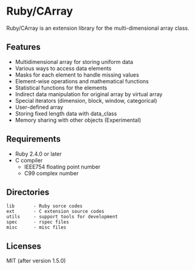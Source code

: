 Ruby/CArray
===========

Ruby/CArray is an extension library for the multi-dimensional array class.

Features
--------

* Multidimensional array for storing uniform data
* Various ways to access data elements
* Masks for each element to handle missing values
* Element-wise operations and mathematical functions
* Statistical functions for the elements
* Indirect data manipulation for original array by virtual array 
* Special iterators (dimension, block, window, categorical)
* User-defined array
* Storing fixed length data with data_class
* Memory sharing with other objects (Experimental)

Requirements
------------

* Ruby 2.4.0 or later
* C compiler 
  + IEEE754 floating point number
  + C99 complex number

Directories
-----------

    lib       - Ruby sorce codes
    ext       - C extension source codes
    utils     - support tools for development
    spec      - rspec files
    misc      - misc files

Licenses
--------

MIT (after version 1.5.0)
